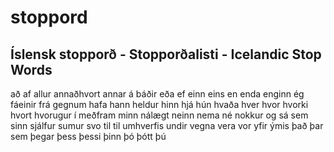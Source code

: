 # stoppord
## Íslensk stopporð - Stopporðalisti - Icelandic Stop Words

að
af 
allur
annaðhvort
annar
á
báðir
eða
ef
einn
eins
en
enda
enginn
ég
fáeinir
frá
gegnum
hafa
hann
heldur
hinn
hjá
hún
hvaða
hver
hvor
hvorki
hvort
hvorugur
í
meðfram
minn
nálægt
neinn
nema
né
nokkur
og
sá
sem
sinn
sjálfur
sumur
svo
til
til 
umhverfis
undir
vegna
vera
vor
yfir
ýmis
það
þar sem
þegar
þess 
þessi
þinn
þó
þótt 
þú
